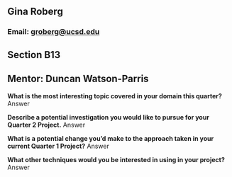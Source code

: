 
## Gina Roberg
### Email: groberg@ucsd.edu

## Section B13
## Mentor: Duncan Watson-Parris

**What is the most interesting topic covered in your domain this quarter?**
Answer 

**Describe a potential investigation you would like to pursue for your Quarter 2 Project.**
Answer

**What is a potential change you’d make to the approach taken in your current Quarter 1 Project?**
Answer

**What other techniques would you be interested in using in your project?**
Answer

